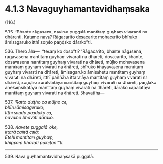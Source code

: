 

# 4.1.3 Navaguyhamantavidhaṃsaka




(116.)

535\. “Bhante nāgasena, navime puggalā mantitaṃ guyhaṃ vivaranti na dhārenti. Katame nava? Rāgacarito dosacarito mohacarito bhīruko āmisagaruko itthī soṇḍo paṇḍako dārako”ti.

536\. Thero āha—  “tesaṃ ko doso”ti? “Rāgacarito, bhante nāgasena, rāgavasena mantitaṃ guyhaṃ vivarati na dhāreti, dosacarito, bhante, dosavasena mantitaṃ guyhaṃ vivarati na dhāreti, mūḷho mohavasena mantitaṃ guyhaṃ vivarati na dhāreti, bhīruko bhayavasena mantitaṃ guyhaṃ vivarati na dhāreti, āmisagaruko āmisahetu mantitaṃ guyhaṃ vivarati na dhāreti, itthī paññāya ittaratāya mantitaṃ guyhaṃ vivarati na dhāreti, soṇḍiko surālolatāya mantitaṃ guyhaṃ vivarati na dhāreti, paṇḍako anekaṃsikatāya mantitaṃ guyhaṃ vivarati na dhāreti, dārako capalatāya mantitaṃ guyhaṃ vivarati na dhāreti. Bhavatīha—

537\. _‘Ratto duṭṭho ca mūḷho ca,_  
_bhīru āmisagaruko;_  
_Itthī soṇḍo paṇḍako ca,_  
_navamo bhavati dārako._  


538\. _Navete puggalā loke,_  
_ittarā calitā calā;_  
_Etehi mantitaṃ guyhaṃ,_  
_khippaṃ bhavati pākaṭan’”ti._  


---

539\. Nava guyhamantavidhaṃsakā puggalā.





